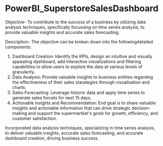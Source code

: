 # PowerBI_SuperstoreSalesDashboard
Objective- To contribute to the success of a business by utilizing data analysis techniques, specifically focussing on time series analysis, to provide valuable insights and accurate sales forecasting.

Description- The objective can be broken down into the followingdetailed components:
1. Dashboard Creation: Identify the KPIs, design an intuitive and visually appealing dashboard, add interactive visualizations and filtering capabilities to allow users to explore the data at various levels of granularity.
2. Data Analysis: Provide valuable insights to business entities regarding the effectiveness of their sales starategies through visualisation and charts.
3. Sales Forecasting: Leverage historic data and apply time series to generate sales forcats for next 15 days.
4. Actionable insights and Recommendation: End goal is to share valuable insights and actionable information that can drive strategic decision-making and support the supermartket's gosls for growth, efficiency, and customer satisfaction.

Incorporated data analysis techniques, specializing in time series analysis, to deliver valuable insights, accurate sales forecasting, and accurate dashboard creation, driving business success.
